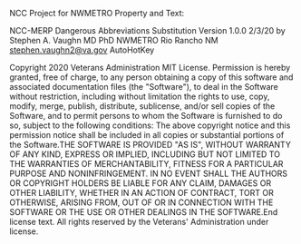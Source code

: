 NCC Project for NWMETRO
Property and Text:

NCC-MERP Dangerous Abbreviations Substitution
Version 1.0.0 2/3/20
by Stephen A. Vaughn MD PhD NWMETRO Rio Rancho NM stephen.vaughn2@va.gov
AutoHotKey

Copyright 2020 Veterans Administration MIT License. Permission is hereby granted, free of charge, to any person obtaining a copy of this software and associated documentation files (the "Software"), to deal in the Software without restriction, including without limitation the rights to use, copy, modify, merge, publish, distribute, sublicense, and/or sell copies of the Software, and to permit persons to whom the Software is furnished to do so, subject to the following conditions: The above copyright notice and this permission notice shall be included in all copies or substantial portions of the Software.THE SOFTWARE IS PROVIDED "AS IS", WITHOUT WARRANTY OF ANY KIND, EXPRESS OR IMPLIED, INCLUDING BUT NOT LIMITED TO THE WARRANTIES OF MERCHANTABILITY, FITNESS FOR A PARTICULAR PURPOSE AND NONINFRINGEMENT. IN NO EVENT SHALL THE AUTHORS OR COPYRIGHT HOLDERS BE LIABLE FOR ANY CLAIM, DAMAGES OR OTHER LIABILITY, WHETHER IN AN ACTION OF CONTRACT, TORT OR OTHERWISE, ARISING FROM, OUT OF OR IN CONNECTION WITH THE SOFTWARE OR THE USE OR OTHER DEALINGS IN THE SOFTWARE.End license text.
All rights reserved by the Veterans' Administration under license.